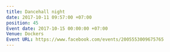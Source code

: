 ```yaml
---
title: Dancehall night
date: 2017-10-11 09:57:00 +07:00
position: 45
Event date: 2017-10-15 00:00:00 +07:00
Venue: Dockers
Event URL: https://www.facebook.com/events/2005553009675765
---
```



